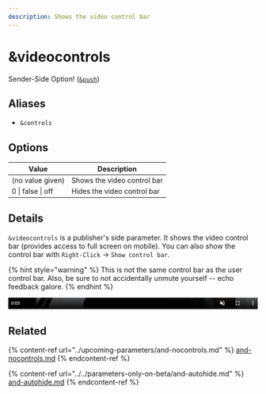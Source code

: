 ```yaml
---
description: Shows the video control bar
---
```


# \&videocontrols

Sender-Side Option! ([`&push`](../../source-settings/push.md))

## Aliases

* `&controls`

## Options

| Value             | Description                 |
| ----------------- | --------------------------- |
| (no value given)  | Shows the video control bar |
| 0 \| false \| off | Hides the video control bar |

## Details

`&videocontrols` is a publisher's side parameter. It shows the video control bar (provides access to full screen on mobile). You can also show the control bar with `Right-Click` -> `Show control bar`.

{% hint style="warning" %}
This is not the same control bar as the user control bar. Also, be sure to not accidentally unmute yourself -- echo feedback galore.
{% endhint %}

![](<../../.gitbook/assets/image (133) (1).png>)

## Related

{% content-ref url="../upcoming-parameters/and-nocontrols.md" %}
[and-nocontrols.md](../upcoming-parameters/and-nocontrols.md)
{% endcontent-ref %}

{% content-ref url="../../parameters-only-on-beta/and-autohide.md" %}
[and-autohide.md](../../parameters-only-on-beta/and-autohide.md)
{% endcontent-ref %}
